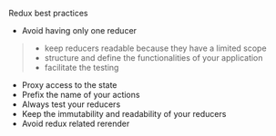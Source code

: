 Redux best practices

+ Avoid having only one reducer
> + keep reducers readable because they have a limited scope
> + structure and define the functionalities of your application
> + facilitate the testing
+ Proxy access to the state
+ Prefix the name of your actions
+ Always test your reducers
+ Keep the immutability and readability of your reducers
+ Avoid redux related rerender
